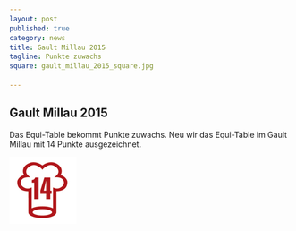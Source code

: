 ```yaml
---
layout: post
published: true
category: news
title: Gault Millau 2015
tagline: Punkte zuwachs
square: gault_millau_2015_square.jpg

---
```


## Gault Millau 2015

Das Equi-Table bekommt Punkte zuwachs. Neu wir das Equi-Table im Gault Millau mit 14 Punkte ausgezeichnet.

![Gault Millau](../../assets/images/galerie/Gault_millau.jpg)
